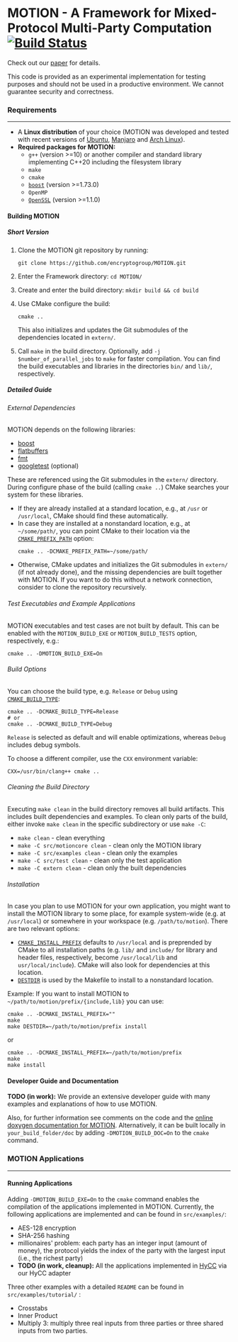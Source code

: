 # MOTION - A Framework for Mixed-Protocol Multi-Party Computation [![Build Status](https://travis-ci.org/encryptogroup/MOTION.svg?branch=master)](https://travis-ci.org/encryptogroup/MOTION)

Check out our [paper](https://ia.cr/2020/1137) for details.

This code is provided as an experimental implementation for testing purposes and should not be used in a productive environment. We cannot guarantee security and correctness.

### Requirements

---

* A **Linux distribution** of your choice (MOTION was developed and tested with recent versions of [Ubuntu](http://www.ubuntu.com/), [Manjaro](https://manjaro.org/) and [Arch Linux](https://www.archlinux.org/)).
* **Required packages for MOTION:**
  * `g++` (version >=10)
    or another compiler and standard library implementing C++20 including the filesystem library
  * `make`
  * `cmake`
  * [`boost`](https://www.boost.org/) (version >=1.73.0)
  * `OpenMP`
  * [`OpenSSL`](https://www.openssl.org/) (version >=1.1.0)


#### Building MOTION

##### Short Version

1. Clone the MOTION git repository by running:
    ```
    git clone https://github.com/encryptogroup/MOTION.git
    ```

2. Enter the Framework directory: `cd MOTION/`

3. Create and enter the build directory: `mkdir build && cd build`

4. Use CMake configure the build:
    ```
    cmake ..
    ```
    This also initializes and updates the Git submodules of the dependencies
    located in `extern/`.

5. Call `make` in the build directory.
   Optionally, add `-j $number_of_parallel_jobs` to `make` for faster compilation.
   You can find the build executables and libraries in the directories `bin/`
   and `lib/`, respectively.

##### Detailed Guide

###### External Dependencies

MOTION depends on the following libraries:
* [boost](https://www.boost.org/)
* [flatbuffers](https://github.com/google/flatbuffers)
* [fmt](https://github.com/fmtlib/fmt)
* [googletest](https://github.com/google/googletest) (optional)

These are referenced using the Git submodules in the `extern/`
directory.
During configure phase of the build (calling `cmake ..`) CMake searches your
system for these libraries.

* If they are already installed at a standard location, e.g., at `/usr` or
  `/usr/local`, CMake should find these automatically.
* In case they are installed at a nonstandard location, e.g., at `~/some/path/`,
  you can point CMake to their location via the
  [`CMAKE_PREFIX_PATH`](https://cmake.org/cmake/help/latest/variable/CMAKE_PREFIX_PATH.html)
  option:
    ```
    cmake .. -DCMAKE_PREFIX_PATH=~/some/path/
    ```
* Otherwise, CMake updates and initializes the Git submodules in `extern/` (if
  not already done), and the missing dependencies are built together with MOTION.
  If you want to do this without a network connection, consider to clone the
  repository recursively.

###### Test Executables and Example Applications

MOTION executables and test cases are not built by default.
This can be enabled with the `MOTION_BUILD_EXE` or `MOTION_BUILD_TESTS` option, respectively, e.g.:
```
cmake .. -DMOTION_BUILD_EXE=On
```

###### Build Options

You can choose the build type, e.g. `Release` or `Debug` using
[`CMAKE_BUILD_TYPE`](https://cmake.org/cmake/help/latest/variable/CMAKE_BUILD_TYPE.html):
```
cmake .. -DCMAKE_BUILD_TYPE=Release
# or
cmake .. -DCMAKE_BUILD_TYPE=Debug
```
`Release` is selected as default and will enable optimizations, whereas `Debug` includes debug symbols.

To choose a different compiler, use the `CXX` environment variable:
```
CXX=/usr/bin/clang++ cmake ..
```

###### Cleaning the Build Directory

Executing `make clean` in the build directory removes all build artifacts.
This includes built dependencies and examples.
To clean only parts of the build, either invoke `make clean` in the specific
subdirectory or use `make -C`:

* `make clean` - clean everything
* `make -C src/motioncore clean` - clean only the MOTION library
* `make -C src/examples clean` - clean only the examples
* `make -C src/test clean` - clean only the test application
* `make -C extern clean` - clean only the built dependencies


###### Installation

In case you plan to use MOTION for your own application, you might want to install
the MOTION library to some place, for example system-wide (e.g. at `/usr/local`)
or somewhere in your workspace (e.g. `/path/to/motion`).
There are two relevant options:

* [`CMAKE_INSTALL_PREFIX`](https://cmake.org/cmake/help/latest/variable/CMAKE_INSTALL_PREFIX.html)
  defaults to `/usr/local` and is preprended by CMake to all installation paths
  (e.g. `lib/` and `include/` for library and header files, respectively,
  become `/usr/local/lib` and `usr/local/include`).
  CMake will also look for dependencies at this location.
* [`DESTDIR`](https://cmake.org/cmake/help/latest/envvar/DESTDIR.html)
  is used by the Makefile to install to a nonstandard location.

Example:
If you want to install MOTION to `~/path/to/motion/prefix/{include,lib}` you can use:
```
cmake .. -DCMAKE_INSTALL_PREFIX=""
make
make DESTDIR=~/path/to/motion/prefix install
```
or
```
cmake .. -DCMAKE_INSTALL_PREFIX=~/path/to/motion/prefix
make
make install
```


#### Developer Guide and Documentation
**TODO (in work):** We provide an extensive developer guide with many examples and explanations of how to use MOTION.

Also, for further information see comments on the code and the [online doxygen documentation for MOTION](https://motion-documentation.github.io). 
Alternatively, it can be built locally in `your_build_folder/doc` by adding `-DMOTION_BUILD_DOC=On` to the `cmake` command.


### MOTION Applications

---


#### Running Applications
  Adding `-DMOTION_BUILD_EXE=On` to the `cmake` command enables the compilation of the applications implemented in 
  MOTION. Currently, the following applications are implemented and can be found in `src/examples/`:
  * AES-128 encryption
  * SHA-256 hashing
  * millionaires' problem: each party has an integer input (amount of money), the protocol yields the index of the party 
  with the largest input (i.e., the richest party)
  * **TODO (in work, cleanup):** All the applications implemented in [HyCC](https://gitlab.com/securityengineering/HyCC) 
  via our HyCC adapter
    
Three other examples with a detailed `README` can be found in `src/examples/tutorial/` :
  * Crosstabs
  * Inner Product
  * Multiply 3: multiply three real inputs from three parties or three shared inputs from two parties.